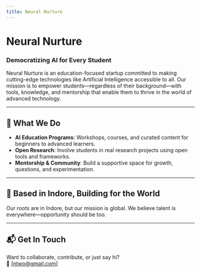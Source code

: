 ```yaml
---
title: Neural Nurture
---
```


<!-- Load custom CSS -->
<link rel="stylesheet" href="{{ '/assets/css/custom.css' | relative_url }}">

# Neural Nurture

### Democratizing AI for Every Student

Neural Nurture is an education-focused startup committed to making cutting-edge technologies like Artificial Intelligence accessible to all. Our mission is to empower students—regardless of their background—with tools, knowledge, and mentorship that enable them to thrive in the world of advanced technology.

---

## 🚀 What We Do

- **AI Education Programs**: Workshops, courses, and curated content for beginners to advanced learners.
- **Open Research**: Involve students in real research projects using open tools and frameworks.
- **Mentorship & Community**: Build a supportive space for growth, questions, and experimentation.

---

## 📍 Based in Indore, Building for the World

Our roots are in Indore, but our mission is global. We believe talent is everywhere—opportunity should be too.

---

## 📬 Get In Touch

Want to collaborate, contribute, or just say hi?  
📧 [ntwo@gmail.com]